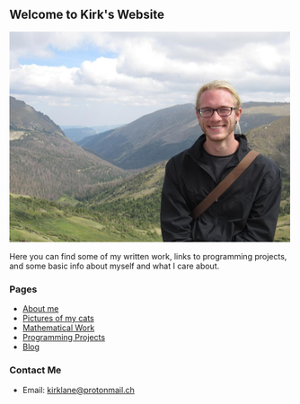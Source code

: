 ## Welcome to Kirk's Website

<img src="IMG_4759.JPG" width="500" />

Here you can find some of my written work, links to programming projects, and some basic info about myself and what I care about.

### Pages
- [About me](https://kbonney.github.io/about)
- [Pictures of my cats](https://kbonney.github.io/mycats)
- [Mathematical Work](https://kbonney.github.io/mathwork)
- [Programming Projects](https://kbonney.github.io/programmingproj)
- [Blog](https://kbonney.github.io/blog)

### Contact Me
- Email: kirklane@protonmail.ch

